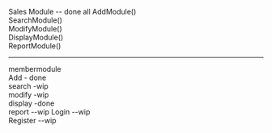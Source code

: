 Sales Module  -- done all
AddModule()  
SearchModule()  
ModifyModule()  
DisplayModule()  
ReportModule()  

-------------------------  
membermodule  
Add  - done  
search  -wip  
modify -wip  
display  -done  
report  --wip
Login   --wip  
Register --wip  
